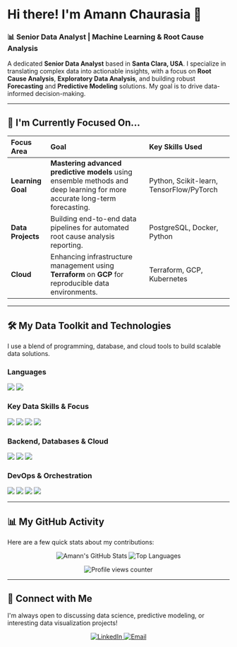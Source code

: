 # Hi there! I'm Amann Chaurasia 👋

### 📊 Senior Data Analyst | Machine Learning & Root Cause Analysis

A dedicated **Senior Data Analyst** based in **Santa Clara, USA**. I specialize in translating complex data into actionable insights, with a focus on **Root Cause Analysis**, **Exploratory Data Analysis**, and building robust **Forecasting** and **Predictive Modeling** solutions. My goal is to drive data-informed decision-making.

---

## 🚀 I'm Currently Focused On...

| Focus Area | Goal | Key Skills Used |
| :--- | :--- | :--- |
| **Learning Goal** | **Mastering advanced predictive models** using ensemble methods and deep learning for more accurate long-term forecasting. | Python, Scikit-learn, TensorFlow/PyTorch |
| **Data Projects** | Building end-to-end data pipelines for automated root cause analysis reporting. | PostgreSQL, Docker, Python |
| **Cloud** | Enhancing infrastructure management using **Terraform** on **GCP** for reproducible data environments. | Terraform, GCP, Kubernetes |

---

## 🛠️ My Data Toolkit and Technologies

I use a blend of programming, database, and cloud tools to build scalable data solutions.

### Languages
<p align="left">
    <img src="https://img.shields.io/badge/Python-3670A0?style=for-the-badge&logo=python&logoColor=ffdd54" />
    <img src="https://img.shields.io/badge/JavaScript-F7DF1E?style=for-the-badge&logo=javascript&logoColor=black" />
    </p>

### Key Data Skills & Focus
<p align="left">
    <img src="https://img.shields.io/badge/Machine%20Learning-FFB300?style=for-the-badge&logo=scikitlearn&logoColor=black" />
    <img src="https://img.shields.io/badge/Data%20Modeling-38B2AC?style=for-the-badge&logo=databricks&logoColor=white" />
    <img src="https://img.shields.io/badge/Forecasting-9D2B66?style=for-the-badge&logo=apacheairflow&logoColor=white" />
    <img src="https://img.shields.io/badge/EDA%20(Pandas%2FPyspark)-150458?style=for-the-badge&logo=pandas&logoColor=white" />
</p>

### Backend, Databases & Cloud
<p align="left">
    <img src="https://img.shields.io/badge/MySQL-4479A1?style=for-the-badge&logo=mysql&logoColor=white" />
    <img src="https://img.shields.io/badge/PostgreSQL-316192?style=for-the-badge&logo=postgresql&logoColor=white" />
    <img src="https://img.shields.io/badge/GCP-4285F4?style=for-the-badge&logo=googlecloud&logoColor=white" />
</p>

### DevOps & Orchestration
<p align="left">
    <img src="https://img.shields.io/badge/Docker-2496ED?style=for-the-badge&logo=docker&logoColor=white" />
    <img src="https://img.shields.io/badge/Kubernetes-326CE5?style=for-the-badge&logo=kubernetes&logoColor=white" />
    <img src="https://img.shields.io/badge/Terraform-7B42BC?style=for-the-badge&logo=terraform&logoColor=white" />
    <img src="https://img.shields.io/badge/Git-F05032?style=for-the-badge&logo=git&logoColor=white" />
</p>

---

## 📊 My GitHub Activity

Here are a few quick stats about my contributions:

<p align="center">
    <img src="https://github-readme-stats.vercel.app/api?username=amanchaurasia&show_icons=true&theme=dracula&hide_border=true&count_private=true" alt="Amann's GitHub Stats" />
    <img src="https://github-readme-stats.vercel.app/api/top-langs/?username=amanchaurasia&layout=compact&langs_count=8&theme=dracula&hide_border=true" alt="Top Languages" />
</p>

<div align="center">
  <img src="https://komarev.com/ghpvc/?username=amanchaurasia&color=blue" alt="Profile views counter" />
</div>

---

## 🤝 Connect with Me

I'm always open to discussing data science, predictive modeling, or interesting data visualization projects!

<p align="center">
    <a href="https://www.linkedin.com/in/amanchaurasia">
        <img src="https://img.shields.io/badge/LinkedIn-0077B5?style=for-the-badge&logo=linkedin&logoColor=white" alt="LinkedIn" />
    </a>
    <a href="mailto: chaurasiaamann@gmail.com">
        <img src="https://img.shields.io/badge/Email-D14836?style=for-the-badge&logo=gmail&logoColor=white" alt="Email" />
    </a>
</p>